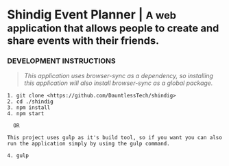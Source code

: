 # Shindig Event Planner | <small>A web application that allows people to create and share events with their friends.</small>

### DEVELOPMENT INSTRUCTIONS
> _This application uses browser-sync as a dependency, so installing this application will also install browser-sync as a global package._

```
1. git clone <https://github.com/DauntlessTech/shindig>
2. cd ./shindig
3. npm install
4. npm start

  OR

This project uses gulp as it's build tool, so if you want you can also run the application simply by using the gulp command.

4. gulp


```
